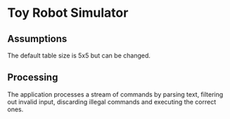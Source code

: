 Toy Robot Simulator
===================

## Assumptions
The default table size is 5x5 but can be changed. 

## Processing
The application processes a stream of commands by parsing text, filtering out invalid input, discarding illegal commands and executing the correct ones. 

